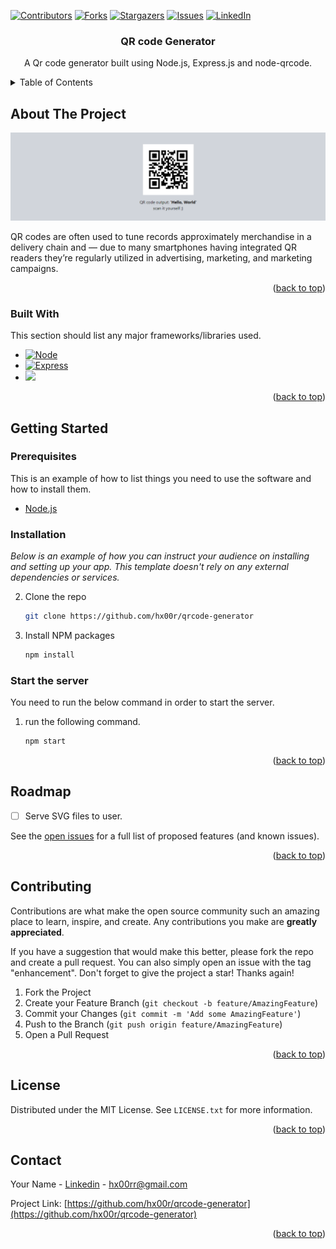 [![Contributors][contributors-shield]][contributors-url]
[![Forks][forks-shield]][forks-url]
[![Stargazers][stars-shield]][stars-url]
[![Issues][issues-shield]][issues-url]
[![LinkedIn][linkedin-shield]][linkedin-url]





  <h3 align="center">QR code Generator</h3>

  <p align="center">
    A Qr code generator built using Node.js, Express.js and node-qrcode.
    <br />
  </p>

<a name="readme-top"></a>

<details>
  <summary>Table of Contents</summary>
  <ol>
    <li>
      <a href="#about-the-project">About The Project</a>
      <ul>
        <li><a href="#built-with">Built With</a></li>
      </ul>
    </li>
    <li>
      <a href="#getting-started">Getting Started</a>
      <ul>
        <li><a href="#prerequisites">Prerequisites</a></li>
        <li><a href="#installation">Installation</a></li>
          <li><a href="#installation">Start Server</a></li>
      </ul>
    </li>
    <li><a href="#roadmap">Roadmap</a></li>
    <li><a href="#contributing">Contributing</a></li>
    <li><a href="#license">License</a></li>
    <li><a href="#contact">Contact</a></li>
  </ol>
</details>



## About The Project

![Project Overview](./images/overview.png)

QR codes are often used to tune records approximately merchandise in a delivery chain and — due to many smartphones having integrated QR readers they’re regularly utilized in advertising, marketing, and marketing campaigns.

<p align="right">(<a href="#readme-top">back to top</a>)</p>



### Built With

This section should list any major frameworks/libraries used.

* [![Node][Node.js]][nodejs-url]
* [![Express][Express.js]][Expressjs-url]
* [![][node-qrcode]][node-qrcode-url]

<p align="right">(<a href="#readme-top">back to top</a>)</p>

## Getting Started

### Prerequisites

This is an example of how to list things you need to use the software and how to install them.
* [Node.js](https://nodejs.org/en)

### Installation

_Below is an example of how you can instruct your audience on installing and setting up your app. This template doesn't rely on any external dependencies or services._

2. Clone the repo
   ```sh
   git clone https://github.com/hx00r/qrcode-generator
   ```
   
3. Install NPM packages
   ```sh
   npm install
   ```

### Start the server

You need to run the below command in order to start the server.

1. run the following command.

   ```sh
   npm start
   ```

<p align="right">(<a href="#readme-top">back to top</a>)</p>

## Roadmap

- [ ] Serve SVG files to user.

See the [open issues](https://github.com/hx00r/qrcode-generator/issues) for a full list of proposed features (and known issues).

<p align="right">(<a href="#readme-top">back to top</a>)</p>

## Contributing

Contributions are what make the open source community such an amazing place to learn, inspire, and create. Any contributions you make are **greatly appreciated**.

If you have a suggestion that would make this better, please fork the repo and create a pull request. You can also simply open an issue with the tag "enhancement".
Don't forget to give the project a star! Thanks again!

1. Fork the Project
2. Create your Feature Branch (`git checkout -b feature/AmazingFeature`)
3. Commit your Changes (`git commit -m 'Add some AmazingFeature'`)
4. Push to the Branch (`git push origin feature/AmazingFeature`)
5. Open a Pull Request

<p align="right">(<a href="#readme-top">back to top</a>)</p>



## License

Distributed under the MIT License. See `LICENSE.txt` for more information.

<p align="right">(<a href="#readme-top">back to top</a>)</p>

## Contact

Your Name - [Linkedin](https://www.linkedin.com/in/hx00r/) - hx00rr@gmail.com

Project Link: [https://github.com/hx00r/qrcode-generator](https://github.com/hx00r/qrcode-generator)

<p align="right">(<a href="#readme-top">back to top</a>)</p>



[contributors-shield]: https://img.shields.io/github/contributors/hx00r/qrcode-generator?style=for-the-badge
[contributors-url]: https://github.com/hx00r/qrcode-generator/graphs/contributors
[forks-shield]: https://img.shields.io/github/forks/hx00r/qrcode-generator?style=for-the-badge
[forks-url]: https://github.com/hx00r/qrcode-generator/network/members
[stars-shield]: https://img.shields.io/github/stars/hx00r/qrcode-generator?style=for-the-badge
[stars-url]: https://github.com/hx00r/qrcode-generator/stargazers
[issues-shield]: https://img.shields.io/github/issues/hx00r/qrcode-generator?style=for-the-badge
[issues-url]: https://github.com/hx00r/qrcode-generator/issues
[license-shield]: https://img.shields.io/github/license/othneildrew/Best-README-Template.svg?style=for-the-badge
[license-url]: https://github.com/othneildrew/Best-README-Template/blob/master/LICENSE.txt
[linkedin-shield]: https://img.shields.io/badge/-LinkedIn-black.svg?style=for-the-badge&logo=linkedin&colorB=555
[linkedin-url]: https://www.linkedin.com/in/hx00r/
[product-screenshot]: images/screenshot.png
[Next.js]: https://img.shields.io/badge/next.js-000000?style=for-the-badge&logo=nextdotjs&logoColor=white
[Next-url]: https://nextjs.org/
[React.js]: https://img.shields.io/badge/React-20232A?style=for-the-badge&logo=react&logoColor=61DAFB
[React-url]: https://reactjs.org/
[Vue.js]: https://img.shields.io/badge/Vue.js-35495E?style=for-the-badge&logo=vuedotjs&logoColor=4FC08D
[Vue-url]: https://vuejs.org/
[Angular.io]: https://img.shields.io/badge/Angular-DD0031?style=for-the-badge&logo=angular&logoColor=white
[Angular-url]: https://angular.io/
[Svelte.dev]: https://img.shields.io/badge/Svelte-4A4A55?style=for-the-badge&logo=svelte&logoColor=FF3E00
[Svelte-url]: https://svelte.dev/
[Laravel.com]: https://img.shields.io/badge/Laravel-FF2D20?style=for-the-badge&logo=laravel&logoColor=white
[Laravel-url]: https://laravel.com
[Bootstrap.com]: https://img.shields.io/badge/Bootstrap-563D7C?style=for-the-badge&logo=bootstrap&logoColor=white
[Bootstrap-url]: https://getbootstrap.com
[JQuery.com]: https://img.shields.io/badge/jQuery-0769AD?style=for-the-badge&logo=jquery&logoColor=white
[JQuery-url]: https://jquery.com
[Expressjs-url]: https://expressjs.com/
[Express.js]: https://img.shields.io/badge/express.js-000000?style=for-the-badge&amp;logo=nextdotjs&amp;logoColor=white
[nodejs-url]: https://nodejs.org/en
[Node.js]: https://img.shields.io/badge/node.js-green?style=for-the-badge&amp;logo=nextdotjs&amp;logoColor=white

[node-qrcode]: https://img.shields.io/badge/node--qrcode-red?style=for-the-badge&amp;amp;logo=nextdotjs&amp;amp;logoColor=white
[node-qrcode-url]: https://www.npmjs.com/package/qrcode

